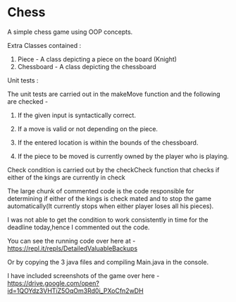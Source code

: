 # Chess



A simple chess game using OOP concepts.


Extra Classes contained :

1) Piece - A class depicting a  piece on the board (Knight)
2) Chessboard - A class depicting the chessboard


Unit tests : 

The unit tests are carried out in the makeMove function and the following are checked - 

1) If the given input is syntactically correct.

2) If a move is valid or not depending on the piece.

3) If the entered location is within the bounds of the chessboard.

4) If the piece to be moved is currently owned by the player who is playing.


Check condition is carried out by the checkCheck function that checks if either of the kings are currently in check


The large chunk of commented code is the code responsible for determining if either of the kings is check mated and to stop the game automatically(It currently stops when either player loses all his pieces).


I was not able to get the condition to work consistently in time for the deadline today,hence I commented out the code.


You can see the running code over here at - https://repl.it/repls/DetailedValuableBackups

Or by copying the 3 java files and compiling Main.java in the console.

I have included screenshots of the game over here - https://drive.google.com/open?id=1QOYdz3VHTiZ5OqOm3Rd0i_PXoCfn2wDH


